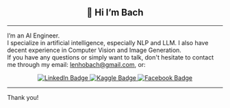 <div id="header" align="center">
  <h2> 👋 Hi I’m Bach </h2>
</div>

-----

I’m an AI Engineer.
\
I specialize in artificial intelligence, especially NLP and LLM. I also have decent experience in Computer Vision and Image Generation.\
If you have any questions or simply want to talk, don't hesitate to contact me through my email: lenhobach@gmail.com, or: 

<div id="badges" align="center">
  <a href="https://www.linkedin.com/in/bach-le-nho-b9b01822a/">
    <img src="https://img.shields.io/badge/LinkedIn-blue?style=for-the-badge&logo=linkedin&logoColor=white" alt="LinkedIn Badge"/>
  </a>
  <a href="https://www.kaggle.com/lenhobach">
    <img src="https://img.shields.io/badge/Kaggle-blue?style=for-the-badge&logo=kaggle&logoColor=white" alt="Kaggle Badge"/>
  </a>
  <a href="https://www.facebook.com/bachishappyeveryday">
    <img src="https://img.shields.io/badge/Facebook-blue?style=for-the-badge&logo=facebook&logoColor=white" alt="Facebook Badge"/>
  </a>
</div>

-----
Thank you!
